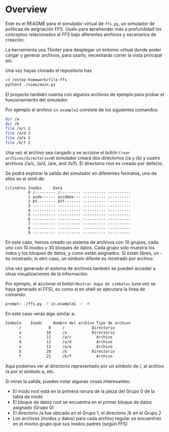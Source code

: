 
# Overview

Este es el README para el simulador virtual de `ffs.py`, un simulador de políticas de asignación 
FFS. Úsalo para aprehender más a profundidad los conceptos relacionados al FFS bajo diferentes 
archivos y escenarios de creación.

La herramienta usa Tkinter para desplegar un entorno virtual donde poder cargar y generar archivos,
para usarlo, necesitarás correr la vista principal así:

Una vez hayas clonado el repositorio has

```sh
cd /ostep-homework/file-ffs
python3 ./view/main.py
```

El proyecto también cuenta con algunos archivos de ejemplo para probar el funcionamiento del 
simulador.

Por ejemplo el archivo  `in.example1` consiste de los siguientes comandos:

```sh
dir /a
dir /b
file /a/c 2
file /a/d 2
file /a/e 2
file /b/f 2
```
Una vez el archivo sea cargado y se accione el botón `Crear archivos/directorios`el simulador 
creará dos directorios (/a y /b) y cuatro archivos (/a/c, /a/d, /a/e, and /b/f). El directorio 
root es creado por defecto.

Se podrá explorar la salida del simulador en diferentes formatos, uno de ellos es el simil de:

```
Cilindros Inodos     Data
          0 /--------- /--------- ---------- ----------
          1 acde------ accddee--- ---------- ----------
          2 bf-------- bff------- ---------- ----------
          3 ---------- ---------- ---------- ----------
          4 ---------- ---------- ---------- ----------
          5 ---------- ---------- ---------- ----------
          6 ---------- ---------- ---------- ----------
          7 ---------- ---------- ---------- ----------
          8 ---------- ---------- ---------- ----------
          9 ---------- ---------- ---------- ----------

```

En este caso, hemos creado un sistema de archivos con 10 grupos, cada uno con
10 inodos y 30 bloques de datos. Cada grupo solo muestra los indos y los 
bloques de datos, y como están asignados. Si están libres, un - es mostrado;
in otro caso, un símbolo difente es mostrado por archivo.

Una vez generado el sistema de archivos también se pueden acceder a otras
visualizaciones de la información.

Por ejemplo, al accionar el botón `Mostrar mapa de símbolos` (una vez se 
haya generado el FFS), es como si en shell se ejecutara la línea de
comando:

```sh
prompt> ./ffs.py -f in.example1 -c -M
```
En este caso verás algo similar a:

```sh
Símbolo    Inodo     Nombre del archivo Tipo de archivo
      /            0     /            Directorio
      a           10     /a           Directorio
      c           11     /a/c           Archivo
      d           12     /a/d           Archivo
      e           13     /a/e           Archivo
      b           20     /b           Directorio
      f           21     /b/f           Archivo
```
Aquí podemos ver al directorio representado por un símbolo de /, al archivo
/a por el símbolo a, etc.

Si miras la salida, puedes notar algunas cosas interesantes:

- El inodo root está en la primera ranura de la pieza del Grupo 0 de la tabla de inodo
- El bloque de datos root se encuentra en el primer bloque de datos asignado (Grupo 0)
- El directorio /a fue ubicado en el Grupo 1, el directorio /b en el Grupo 2
- Los archivos (inodos y datos) para cada archivo regular se encuentran en
  el mismo grupo que sus inodos padres (según FFS)


